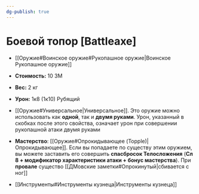 ```yaml
---
dg-publish: true
---
```

# Боевой топор [Battleaxe]

- [[Оружие#Воинское оружие#Рукопашное оружие|Воинское Рукопашное оружие]]
- **Стоимость:** 10 ЗМ
- **Вес:** 2 кг
- **Урон:** 1к8 (1к10) Рубящий

- [[Оружие#Универсальное|Универсальное]]. Это оружие можно использовать как **одной**, так и **двумя руками**. Урон, указанный в скобках после этого свойства, означает урон при совершении рукопашной атаки двумя руками

- **Мастерство**: [[Оружие#Опрокидывающее (Topple)|Опрокидывающее]]. Если вы попадаете по существу этим оружием, вы можете заставить его совершить **спасбросок Телосложения** (**Сл 8 + модификатор характеристики атаки + бонус мастерства**). При **провале** существо [[ДМовские заметки#Опрокинутый|сбивается с ног]]

- [[Инструменты#Инструменты кузнеца|Инструменты кузнеца]]